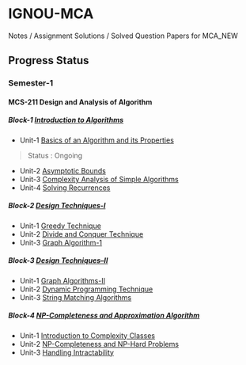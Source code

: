 # IGNOU-MCA
Notes / Assignment Solutions / Solved Question Papers for MCA_NEW

## Progress Status

### Semester-1

#### MCS-211 Design and Analysis of Algorithm

##### Block-1 [Introduction to Algorithms](Semester-1/MCS-211/Notes/Block-1)

- Unit-1 [Basics of an Algorithm and its Properties](Semester-1/MCS-211/Notes/Block-1/Unit-1.md)
> Status : Ongoing
- Unit-2 [Asymptotic Bounds](Semester-1/MCS-211/Notes/Block-1/Unit-2.md)
- Unit-3 [Complexity Analysis of Simple Algorithms](Semester-1/MCS-211/Notes/Block-1/Unit-3.md)
- Unit-4 [Solving Recurrences](Semester-1/MCS-211/Notes/Block-1/Unit-4.md)

##### Block-2 [Design Techniques-I](Semester-1/MCS-211/Notes/Block-2)

- Unit-1 [Greedy Technique](Semester-1/MCS-211/Notes/Block-2/Unit-1.md)
- Unit-2 [Divide and Conquer Technique](Semester-1/MCS-211/Notes/Block-2/Unit-2.md)
- Unit-3 [Graph Algorithm-1](Semester-1/MCS-211/Notes/Block-2/Unit-3.md)

##### Block-3 [Design Techniques–II](Semester-1/MCS-211/Notes/Block-3)

- Unit-1 [Graph Algorithms-II](Semester-1/MCS-211/Notes/Block-3/Unit-1.md)
- Unit-2 [Dynamic Programming Technique](Semester-1/MCS-211/Notes/Block-3/Unit-2.md)
- Unit-3 [String Matching Algorithms](Semester-1/MCS-211/Notes/Block-3/Unit-3.md)

##### Block-4 [NP-Completeness and Approximation Algorithm](Semester-1/MCS-211/Notes/Block-4)

- Unit-1 [Introduction to Complexity Classes](Semester-1/MCS-211/Notes/Block-4/Unit-1.md)
- Unit-2 [NP-Completeness and NP-Hard Problems](Semester-1/MCS-211/Notes/Block-4/Unit-2.md)
- Unit-3 [Handling Intractability](Semester-1/MCS-211/Notes/Block-4/Unit-3.md)
